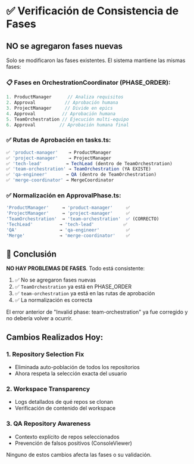 # ✅ Verificación de Consistencia de Fases

## NO se agregaron fases nuevas

Solo se modificaron las fases existentes. El sistema mantiene las mismas fases:

### 📋 Fases en OrchestrationCoordinator (PHASE_ORDER):
```typescript
1. ProductManager      // Analiza requisitos
2. Approval           // Aprobación humana
3. ProjectManager     // Divide en epics
4. Approval          // Aprobación humana
5. TeamOrchestration // Ejecución multi-equipo
6. Approval         // Aprobación humana final
```

### ✅ Rutas de Aprobación en tasks.ts:
```typescript
✅ 'product-manager'    → ProductManager
✅ 'project-manager'    → ProjectManager
✅ 'tech-lead'         → TechLead (dentro de TeamOrchestration)
✅ 'team-orchestration' → TeamOrchestration (YA EXISTE)
✅ 'qa-engineer'       → QA (dentro de TeamOrchestration)
✅ 'merge-coordinator' → MergeCoordinator
```

### ✅ Normalización en ApprovalPhase.ts:
```typescript
'ProductManager'     → 'product-manager'     ✅
'ProjectManager'     → 'project-manager'     ✅
'TeamOrchestration'  → 'team-orchestration'  ✅ (CORRECTO)
'TechLead'          → 'tech-lead'           ✅
'QA'                → 'qa-engineer'          ✅
'Merge'             → 'merge-coordinator'    ✅
```

## 🎯 Conclusión

**NO HAY PROBLEMAS DE FASES**. Todo está consistente:

1. ✅ No se agregaron fases nuevas
2. ✅ `TeamOrchestration` ya está en PHASE_ORDER
3. ✅ `team-orchestration` ya está en las rutas de aprobación
4. ✅ La normalización es correcta

El error anterior de "Invalid phase: team-orchestration" ya fue corregido y no debería volver a ocurrir.

## Cambios Realizados Hoy:

### 1. Repository Selection Fix
- Eliminada auto-población de todos los repositorios
- Ahora respeta la selección exacta del usuario

### 2. Workspace Transparency
- Logs detallados de qué repos se clonan
- Verificación de contenido del workspace

### 3. QA Repository Awareness
- Contexto explícito de repos seleccionados
- Prevención de falsos positivos (ConsoleViewer)

Ninguno de estos cambios afecta las fases o su validación.